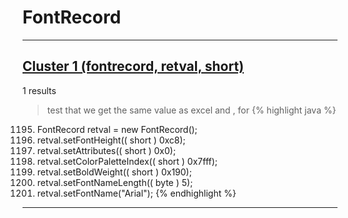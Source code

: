 # FontRecord

***

## [Cluster 1 (fontrecord, retval, short)](./1)
1 results
> test that we get the same value as excel and , for 
{% highlight java %}
1195. FontRecord retval = new FontRecord();
1197. retval.setFontHeight(( short ) 0xc8);
1198. retval.setAttributes(( short ) 0x0);
1199. retval.setColorPaletteIndex(( short ) 0x7fff);
1200. retval.setBoldWeight(( short ) 0x190);
1201. retval.setFontNameLength(( byte ) 5);
1202. retval.setFontName("Arial");
{% endhighlight %}

***

